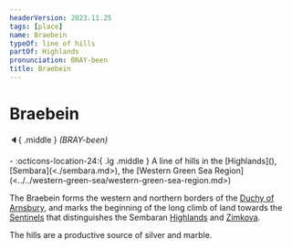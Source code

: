 ```yaml
---
headerVersion: 2023.11.25
tags: [place]
name: Braebein
typeOf: line of hills
partOf: Highlands
pronunciation: BRAY-been
title: Braebein
---
```

# Braebein
:speaker:{ .middle } *(BRAY-been)*  
<div class="grid cards ext-narrow-margin ext-one-column" markdown>
-    :octicons-location-24:{ .lg .middle } A line of hills in the [Highlands](<highlands/highlands.md>), [Sembara](<./sembara.md>), the [Western Green Sea Region](<../../western-green-sea/western-green-sea-region.md>)  
</div>


The Braebein forms the western and northern borders of the [Duchy of Arnsbury](<heartlands/duchy-of-arnsbury.md>), and marks the beginning of the long climb of land towards the [Sentinels](<../../sentinel-range/sentinel-range.md>) that distinguishes the Sembaran [Highlands](<highlands/highlands.md>) and [Zimkova](<../zimkova/zimkova.md>).

The hills are a productive source of silver and marble. 